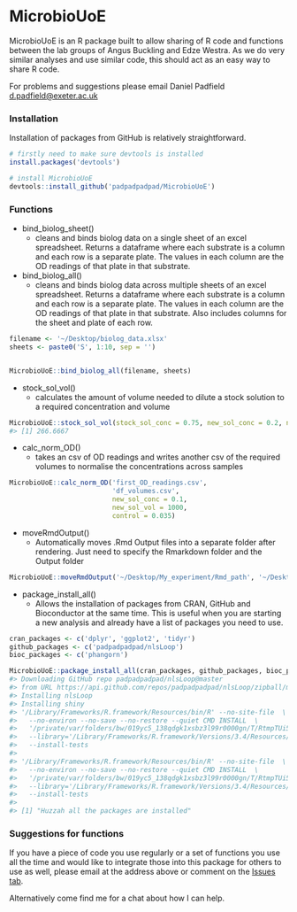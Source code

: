 <!-- README.md is generated from README.Rmd. Please edit that file -->
MicrobioUoE
===========

MicrobioUoE is an R package built to allow sharing of R code and functions between the lab groups of Angus Buckling and Edze Westra. As we do very similar analyses and use similar code, this should act as an easy way to share R code.

For problems and suggestions please email Daniel Padfield <d.padfield@exeter.ac.uk>

### Installation

Installation of packages from GitHub is relatively straightforward.

``` r
# firstly need to make sure devtools is installed
install.packages('devtools')

# install MicrobioUoE
devtools::install_github('padpadpadpad/MicrobioUoE')
```

### Functions

-   bind\_biolog\_sheet()
    -   cleans and binds biolog data on a single sheet of an excel spreadsheet. Returns a dataframe where each substrate is a column and each row is a separate plate. The values in each column are the OD readings of that plate in that substrate.
-   bind\_biolog\_all()
    -   cleans and binds biolog data across multiple sheets of an excel spreadsheet. Returns a dataframe where each substrate is a column and each row is a separate plate. The values in each column are the OD readings of that plate in that substrate. Also includes columns for the sheet and plate of each row.

``` r
filename <- '~/Desktop/biolog_data.xlsx'
sheets <- paste0('S', 1:10, sep = '')


MicrobioUoE::bind_biolog_all(filename, sheets)
```

-   stock\_sol\_vol()
    -   calculates the amount of volume needed to dilute a stock solution to a required concentration and volume

``` r
MicrobioUoE::stock_sol_vol(stock_sol_conc = 0.75, new_sol_conc = 0.2, new_sol_vol = 1000)
#> [1] 266.6667
```

-   calc\_norm\_OD()
    -   takes an csv of OD readings and writes another csv of the required volumes to normalise the concentrations across samples

``` r
MicrobioUoE::calc_norm_OD('first_OD_readings.csv', 
                          'df_volumes.csv', 
                          new_sol_conc = 0.1,
                          new_sol_vol = 1000,
                          control = 0.035)
```

-   moveRmdOutput()
    -   Automatically moves .Rmd Output files into a separate folder after rendering. Just need to specify the Rmarkdown folder and the Output folder

``` r
MicrobioUoE::moveRmdOutput('~/Desktop/My_experiment/Rmd_path', '~/Desktop/My_experiment/Output_path')
```

-   package\_install\_all()
    -   Allows the installation of packages from CRAN, GitHub and Bioconductor at the same time. This is useful when you are starting a new analysis and already have a list of packages you need to use.

``` r
cran_packages <- c('dplyr', 'ggplot2', 'tidyr')
github_packages <- c('padpadpadpad/nlsLoop')
bioc_packages <- c('phangorn')

MicrobioUoE::package_install_all(cran_packages, github_packages, bioc_packages)
#> Downloading GitHub repo padpadpadpad/nlsLoop@master
#> from URL https://api.github.com/repos/padpadpadpad/nlsLoop/zipball/master
#> Installing nlsLoop
#> Installing shiny
#> '/Library/Frameworks/R.framework/Resources/bin/R' --no-site-file  \
#>   --no-environ --no-save --no-restore --quiet CMD INSTALL  \
#>   '/private/var/folders/bw/019yc5_138qdgk1xsbz3l99r0000gn/T/RtmpTUi5q3/devtools11ef2bd24dae/shiny'  \
#>   --library='/Library/Frameworks/R.framework/Versions/3.4/Resources/library'  \
#>   --install-tests
#> 
#> '/Library/Frameworks/R.framework/Resources/bin/R' --no-site-file  \
#>   --no-environ --no-save --no-restore --quiet CMD INSTALL  \
#>   '/private/var/folders/bw/019yc5_138qdgk1xsbz3l99r0000gn/T/RtmpTUi5q3/devtools11ef69cb272c/padpadpadpad-nlsLoop-9508a1f'  \
#>   --library='/Library/Frameworks/R.framework/Versions/3.4/Resources/library'  \
#>   --install-tests
#> 
#> [1] "Huzzah all the packages are installed"
```

### Suggestions for functions

If you have a piece of code you use regularly or a set of functions you use all the time and would like to integrate those into this package for others to use as well, please email at the address above or comment on the [Issues tab](https://github.com/padpadpadpad/MicrobioUoE/issues).

Alternatively come find me for a chat about how I can help.
